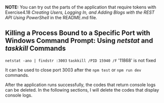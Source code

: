 **NOTE:** You can try out the parts of the application that require tokens with Exercise4.18 _Creating Users, Logging In, and Adding Blogs with the REST API Using PowerShell_ in the README.md file.

## Killing a Process Bound to a Specific Port with Windows Command Prompt: Using _netstat_ and _taskkill_ Commands ## 

`netstat -ano | findstr :3003`
`taskkill /PID 15940 /F`  '11868' is not fixed

It can be used to close port 3003 after the `npm test` or `npm run dev` commands.

After the application runs successfully, the codes that return console logs can be deleted. In the following sections, I will delete the codes that display console logs.


